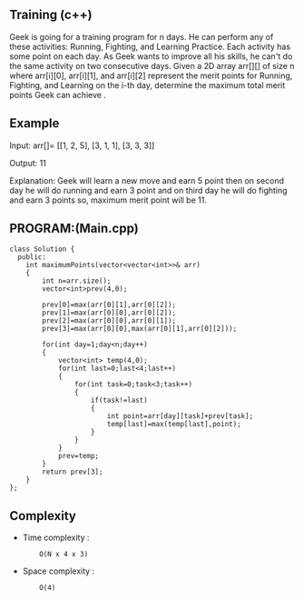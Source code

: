 ## Training (c++)

Geek is going for a training program for n days. He can perform any of these activities: Running, Fighting, and Learning Practice. Each activity has some point on each day. As Geek wants to improve all his skills, he can't do the same activity on two consecutive days. Given a 2D array arr[][] of size n where arr[i][0], arr[i][1], and arr[i][2] represent the merit points for Running, Fighting, and Learning on the i-th day, determine the maximum total merit points Geek can achieve .

## Example

Input: arr[]= [[1, 2, 5], [3, 1, 1], [3, 3, 3]]

Output: 11

Explanation: Geek will learn a new move and earn 5 point then on second day he will do running and earn 3 point and on third day he will do fighting and earn 3 points so, maximum merit point will be 11.

## PROGRAM:(Main.cpp)
```
class Solution {
  public:
    int maximumPoints(vector<vector<int>>& arr) 
    {
        int n=arr.size();
        vector<int>prev(4,0);
        
        prev[0]=max(arr[0][1],arr[0][2]);
        prev[1]=max(arr[0][0],arr[0][2]);
        prev[2]=max(arr[0][0],arr[0][1]);
        prev[3]=max(arr[0][0],max(arr[0][1],arr[0][2]));
        
        for(int day=1;day<n;day++)
        {
            vector<int> temp(4,0);
            for(int last=0;last<4;last++)
            {
                for(int task=0;task<3;task++)
                {
                    if(task!=last)
                    {
                        int point=arr[day][task]+prev[task];
                        temp[last]=max(temp[last],point);
                    }
                }
            }
            prev=temp;
        }
        return prev[3];
    }
};
```
## Complexity
- Time complexity : 
  
          O(N x 4 x 3)
     
- Space complexity :

          O(4)
